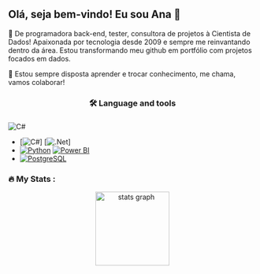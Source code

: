 ## Olá, seja bem-vindo! Eu sou Ana 👋

🧠 De programadora back-end, tester, consultora de projetos à Cientista de Dados!
Apaixonada por tecnologia desde 2009 e sempre me reinvantando dentro da área. Estou transformando meu github em portfólio com projetos focados em dados.


🌱 Estou sempre disposta aprender e trocar conhecimento, me chama, vamos colaborar!




<!--
- 🔭 I’m currently working on ...
- 🌱 I’m currently learning ...
- 👯 I’m looking to collaborate on ...
- 🤔 I’m looking for help with ...
- 💬 Ask me about ...
- 📫 How to reach me: ...
- ⚡ Fun fact: ...
-->

<h3 align="center">🛠 Language and tools</h3>

###
![C#](https://img.shields.io/badge/c%23-%23239120.svg?style=for-the-badge&logo=csharp&logoColor=white)
- [![C#](https://img.shields.io/badge/C%23-239120?style=for-the-badge&logo=c-sharp&logoColor=white)] [![.Net](https://img.shields.io/badge/.NET-5C2D91?style=for-the-badge&logo=.net&logoColor=white)]
- [![Python](https://img.shields.io/badge/Python-3776AB?logo=python&logoColor=white)](https://www.python.org/) [![Power BI](https://img.shields.io/badge/Power_BI-FFBF00?logo=power-bi&logoColor=white)](https://powerbi.microsoft.com/)
- [![PostgreSQL](https://img.shields.io/badge/PostgreSQL-4169E1?logo=postgresql&logoColor=white)](https://www.postgresql.org/) 

###

<h3 align="left">🔥   My Stats :</h3>

<div align="center">
  <img src="https://github-readme-stats.vercel.app/api?username=anapvvieira&hide_title=false&hide_rank=false&show_icons=true&include_all_commits=true&count_private=true&disable_animations=false&theme=dracula&locale=en&hide_border=false&order=1" height="150" alt="stats graph"  />
</div>